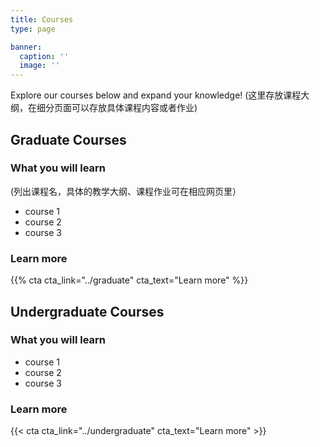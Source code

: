 ```yaml
---
title: Courses
type: page

banner:
  caption: ''
  image: ''
---
```


Explore our courses below and expand your knowledge!
(这里存放课程大纲，在细分页面可以存放具体课程内容或者作业)

## Graduate Courses
### What you will learn
(列出课程名，具体的教学大纲、课程作业可在相应网页里）
- course 1
- course 2
- course 3

### Learn more
{{% cta cta_link="../graduate" cta_text="Learn more" %}}


## Undergraduate Courses
### What you will learn

- course 1
- course 2
- course 3

### Learn more
{{< cta cta_link="../undergraduate" cta_text="Learn more" >}}